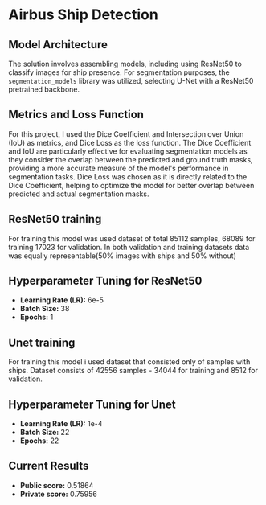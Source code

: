 # Airbus Ship Detection

## Model Architecture
The solution involves assembling models, including using ResNet50 to classify images for ship presence. For segmentation purposes, the `segmentation_models` library was utilized, selecting U-Net with a ResNet50 pretrained backbone.

## Metrics and Loss Function
For this project, I used the Dice Coefficient and Intersection over Union (IoU) as metrics, and Dice Loss as the loss function. The Dice Coefficient and IoU are particularly effective for evaluating segmentation models as they consider the overlap between the predicted and ground truth masks, providing a more accurate measure of the model's performance in segmentation tasks. Dice Loss was chosen as it is directly related to the Dice Coefficient, helping to optimize the model for better overlap between predicted and actual segmentation masks.

## ResNet50 training
For training this model was used dataset of total 85112 samples, 68089 for training 17023 for validation.
In both validation and training datasets data was equally representable(50% images with ships and 50% without)

## Hyperparameter Tuning for ResNet50
- **Learning Rate (LR):** 6e-5
- **Batch Size:** 38
- **Epochs:** 1

## Unet training
For training this model i used dataset that consisted only of samples with ships. Dataset consists of 42556 samples - 34044 for training and 8512 for validation.

## Hyperparameter Tuning for Unet
- **Learning Rate (LR):** 1e-4
- **Batch Size:** 22
- **Epochs:** 22

## Current Results
- **Public score:** 0.51864
- **Private score:** 0.75956